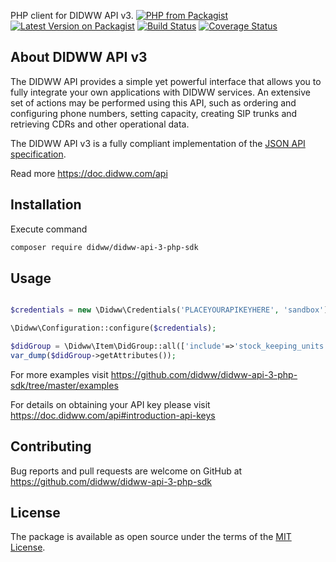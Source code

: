 PHP client for DIDWW API v3.
[![PHP from Packagist](https://img.shields.io/packagist/php-v/didww/didww-api-3-php-sdk.svg)](https://packagist.org/packages/didww/didww-api-3-php-sdk)
[![Latest Version on Packagist](https://img.shields.io/packagist/v/didww/didww-api-3-php-sdk.svg)](https://packagist.org/packages/didww/didww-api-3-php-sdk)
[![Build Status](https://travis-ci.org/didww/didww-api-3-php-sdk.svg?branch=master)](https://travis-ci.org/didww/didww-api-3-php-sdk)
[![Coverage Status](https://coveralls.io/repos/github/didww/didww-api-3-php-sdk/badge.svg?branch=master)](https://coveralls.io/github/didww/didww-api-3-php-sdk?branch=master)

About DIDWW API v3
-----

The DIDWW API provides a simple yet powerful interface that allows you to fully integrate your own applications with DIDWW services. An extensive set of actions may be performed using this API, such as ordering and configuring phone numbers, setting capacity, creating SIP trunks and retrieving CDRs and other operational data.

The DIDWW API v3 is a fully compliant implementation of the [JSON API specification](http://jsonapi.org/format/).

Read more https://doc.didww.com/api

## Installation

Execute command

```sh
composer require didww/didww-api-3-php-sdk
```

## Usage

```php

$credentials = new \Didww\Credentials('PLACEYOURAPIKEYHERE', 'sandbox');

\Didww\Configuration::configure($credentials);

$didGroup = \Didww\Item\DidGroup::all(['include'=>'stock_keeping_units', 'filter' => ['area_name' => 'Acapulco']])->getData()[0];
var_dump($didGroup->getAttributes());
```

For more examples visit https://github.com/didww/didww-api-3-php-sdk/tree/master/examples

For details on obtaining your API key please visit https://doc.didww.com/api#introduction-api-keys

## Contributing

Bug reports and pull requests are welcome on GitHub at https://github.com/didww/didww-api-3-php-sdk

## License

The package is available as open source under the terms of the [MIT License](https://opensource.org/licenses/MIT).
